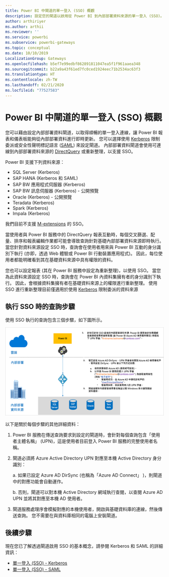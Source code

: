 ```yaml
---
title: Power BI 中閘道的單一登入 (SSO) 概觀
description: 設定您的閘道以啟用從 Power BI 到內部部署資料來源的單一登入 (SSO)。
author: arthiriyer
ms.author: arthii
ms.reviewer: ''
ms.service: powerbi
ms.subservice: powerbi-gateways
ms.topic: conceptual
ms.date: 10/10/2019
LocalizationGroup: Gateways
ms.openlocfilehash: b5ef7e99edbf862891811047ea5f1f961aaea348
ms.sourcegitcommit: b22a9a43f61ed7fc0ced1924eec71b2534ac63f3
ms.translationtype: HT
ms.contentlocale: zh-TW
ms.lasthandoff: 02/21/2020
ms.locfileid: "77527583"
---
```

# <a name="overview-of-single-sign-on-sso-for-gateways-in-power-bi"></a>Power BI 中閘道的單一登入 (SSO) 概觀

您可以藉由設定內部部署資料閘道，以取得順暢的單一登入連線，讓 Power BI 報表和儀表板能夠從內部部署資料進行即時更新。 您可以選擇使用 [Kerberos](service-gateway-sso-kerberos.md) 限制委派或安全性聲明標記語言 ([SAML](service-gateway-sso-saml.md)) 來設定閘道。 內部部署資料閘道會使用可連線到內部部署資料來源的 [DirectQuery](desktop-directquery-about.md) 或重新整理，以支援 SSO。 

Power BI 支援下列資料來源：

* SQL Server (Kerberos)
* SAP HANA (Kerberos 和 SAML)
* SAP BW 應用程式伺服器 (Kerberos)
* SAP BW 訊息伺服器 (Kerberos) - 公開預覽
* Oracle (Kerberos) - 公開預覽
* Teradata (Kerberos)
* Spark (Kerberos)
* Impala (Kerberos)

我們目前不支援 [M-extensions](https://github.com/microsoft/DataConnectors/blob/master/docs/m-extensions.md) 的 SSO。

當使用者與 Power BI 服務中的 DirectQuery 報表互動時，每個交叉篩選、配量、排序和報表編輯作業都可能會導致查詢針對基礎內部部署資料來源即時執行。 當您針對資料來源設定 SSO 時，查詢會在使用者用來與 Power BI 互動的身分識別下執行 (亦即，透過 Web 體驗或 Power BI 行動裝置應用程式)。 因此，每位使用者都能明確看到其在基礎資料來源中具有權限的資料。 

您也可以設定報表 (其在 Power BI 服務中設定為重新整理)，以使用 SSO。 當您為此資料來源設定 SSO 時，查詢會在 Power BI 內資料集擁有者的身分識別下執行。 因此，會根據資料集擁有者在基礎資料來源上的權限進行重新整理。 使用 SSO 進行重新整理目前僅適用於使用 [Kerberos](service-gateway-sso-kerberos.md) 限制委派的資料來源 

## <a name="query-steps-when-running-sso"></a>執行 SSO 時的查詢步驟

使用 SSO 執行的查詢包含三個步驟，如下圖所示。

![SSO 查詢步驟](media/service-gateway-sso-overview/sso-query-steps.png)

以下是關於每個步驟的其他詳細資料：

1. Power BI 服務在傳送查詢要求到設定的閘道時，會針對每個查詢包含「使用者主體名稱」  (UPN)，這是使用者目前登入 Power BI 服務的完整使用者名稱。

2. 閘道必須將 Azure Active Directory UPN 對應至本機 Active Directory 身分識別：

   a. 如果已設定 Azure AD DirSync (也稱為「Azure AD Connect」  )，則閘道中的對應功能會自動運作。

   b.  否則，閘道可以對本機 Active Directory 網域執行查閱，以查閱 Azure AD UPN 並將其對應至本機 AD 使用者。

3. 閘道服務處理序會模擬對應的本機使用者，開啟與基礎資料庫的連線，然後傳送查詢。 您不需要在與資料庫相同的電腦上安裝閘道。

## <a name="next-steps"></a>後續步驟

現在您已了解透過閘道啟用 SSO 的基本概念，請參閱 Kerberos 和 SAML 的詳細資訊：

* [單一登入 (SSO) - Kerberos](service-gateway-sso-kerberos.md)
* [單一登入 (SSO) - SAML](service-gateway-sso-saml.md)
